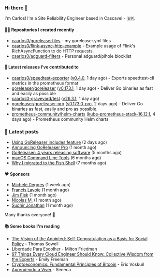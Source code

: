 ### Hi there 👋

I'm Carlos! I'm a Site Reliability Engineer based in Cascavel - 🇧🇷.

#### 👨‍💻 Repositories I created recently
- [caarlos0/goreleaserfiles](https://github.com/caarlos0/goreleaserfiles) - my goreleaser.yml files
- [caarlos0/flink-async-http-example](https://github.com/caarlos0/flink-async-http-example) - Example usage of Flink&#39;s RichAsyncFunction to do HTTP requests.
- [caarlos0/adguard-filters](https://github.com/caarlos0/adguard-filters) - Personal adguard/pihole blocklist

#### 🚀 Latest releases I've contributed to


- [caarlos0/speedtest-exporter](https://github.com/caarlos0/speedtest-exporter) ([v0.4.0](https://github.com/caarlos0/speedtest-exporter/releases/tag/v0.4.0), 1 day ago) - Exports speedtest-cli metrics in the prometheus format
- [goreleaser/goreleaser](https://github.com/goreleaser/goreleaser) ([v0.173.1](https://github.com/goreleaser/goreleaser/releases/tag/v0.173.1), 1 day ago) - Deliver Go binaries as fast and easily as possible
- [caarlos0-graveyard/test](https://github.com/caarlos0-graveyard/test) ([v26.3.1](https://github.com/caarlos0-graveyard/test/releases/tag/v26.3.1), 1 day ago)
- [goreleaser/goreleaser-pro](https://github.com/goreleaser/goreleaser-pro) ([v0.173.0-pro](https://github.com/goreleaser/goreleaser-pro/releases/tag/v0.173.0-pro), 2 days ago) - Deliver Go binaries as fast, easily and pro as possible.
- [prometheus-community/helm-charts](https://github.com/prometheus-community/helm-charts) ([kube-prometheus-stack-16.12.1](https://github.com/prometheus-community/helm-charts/releases/tag/kube-prometheus-stack-16.12.1), 4 days ago) - Prometheus community Helm charts

### 📄 Latest posts
- [Using GoReleaser includes feature](https://carlosbecker.com/posts/goreleaser-includes/) (2 days ago)
- [Announcing GoReleaser Pro](https://carlosbecker.com/posts/goreleaser-pro/) (1 month ago)
- [GoReleaser: 4 years releasing software](https://carlosbecker.com/posts/goreleaser-4-years/) (5 months ago)
- [macOS Command Line Tools](https://carlosbecker.com/posts/xcode-select/) (6 months ago)
- [Why I migrated to the Fish Shell](https://carlosbecker.com/posts/fish/) (7 months ago)

#### ❤️ Sponsors
- [Michele Degges](https://github.com/mdeggies) (1 week ago)
- [Francis Lavoie](https://github.com/francislavoie) (1 month ago)
- [Jim Fisk](https://github.com/jimafisk) (1 month ago)
- [Nicolas M.](https://github.com/penguwin) (1 month ago)
- [Sudhir Jonathan](https://github.com/sudhirj) (1 month ago)

Many thanks everyone! 🙏

#### 📚 Some books I'm reading
- [The Vision of the Anointed: Self-Congratulation as a Basis for Social Policy](https://www.goodreads.com/book/show/3044.The_Vision_of_the_Anointed) - Thomas Sowell
- [Liberdade Para Escolher](https://www.goodreads.com/book/show/17238591-liberdade-para-escolher) - Milton Friedman
- [97 Things Every Cloud Engineer Should Know: Collective Wisdom from the Experts](https://www.goodreads.com/book/show/53483754-97-things-every-cloud-engineer-should-know) - Emily Freeman
- [Cryptoeconomics: Fundamental Principles of Bitcoin](https://www.goodreads.com/book/show/56919322-cryptoeconomics) - Eric Voskuil
- [Aprendendo a Viver](https://www.goodreads.com/book/show/28219486-aprendendo-a-viver) - Seneca
